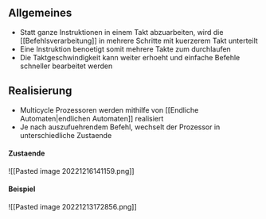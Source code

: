 ## Allgemeines
- Statt ganze Instruktionen in einem Takt abzuarbeiten, wird die [[Befehlsverarbeitung]] in mehrere Schritte mit kuerzerem Takt unterteilt
- Eine Instruktion benoetigt somit mehrere Takte zum durchlaufen
- Die Taktgeschwindigkeit kann weiter erhoeht und einfache Befehle schneller bearbeitet werden
## Realisierung
- Multicycle Prozessoren werden mithilfe von [[Endliche Automaten|endlichen Automaten]] realisiert
- Je nach auszufuehrendem Befehl, wechselt der Prozessor in unterschiedliche Zustaende
#### Zustaende
![[Pasted image 20221216141159.png]]
#### Beispiel
![[Pasted image 20221213172856.png]]